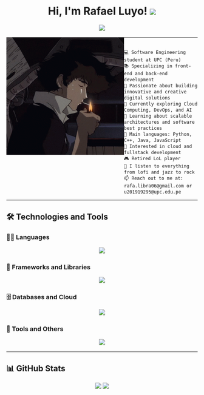 <h1 align="center">
Hi, I'm Rafael Luyo!
  <img src="https://media.giphy.com/media/hvRJCLFzcasrR4ia7z/giphy.gif" width="30">
</h1>

<p align="center">
  <a href="https://github.com/DenverCoder1/readme-typing-svg">
    <img src="https://readme-typing-svg.herokuapp.com?lines=Software+Engineer;Fullstack+Developer;viva+el+rock&center=true&width=420&height=45&color=000000">
  </a>
</p>

<img align="left" src="imgs/tenor.gif" width="310" />
<hr>

```

💻 Software Engineering student at UPC (Peru)  
📚 Specializing in front-end and back-end development  
📝 Passionate about building innovative and creative digital solutions  
🔭 Currently exploring Cloud Computing, DevOps, and AI 
🌱 Learning about scalable architectures and software best practices  
🌟 Main languages: Python, C++, Java, JavaScript  
🚩 Interested in cloud and fullstack development  
🎮 Retired LoL player  
🎵 I listen to everything from lofi and jazz to rock  
📫 Reach out to me at: rafa.libra06@gmail.com or u201919295@upc.edu.pe

```


<hr>


## 🛠️ Technologies and Tools

### 👨‍💻 Languages
<p align="center">
  <img src="https://skillicons.dev/icons?i=cpp,cs,py,java,js,html,css&perline=10" />
</p>

### 🧰 Frameworks and Libraries
<p align="center">
  <img src="https://skillicons.dev/icons?i=angular,vue,spring,dotnet,flutter,androidstudio&perline=10" />
</p>

### 🗄️ Databases and Cloud
<p align="center">
  <img src="https://skillicons.dev/icons?i=sqlserver,mysql,firebase,aws&perline=10" />
</p>

### 🔧 Tools and Others
<p align="center">
  <img src="https://skillicons.dev/icons?i=git,docker,figma,vscode,linux&perline=10" />
</p>

---

## 📊 GitHub Stats

<p align="center">
  <img src="https://github-readme-stats.vercel.app/api?username=RafaelLuyo&show_icons=true&theme=tokyonight&hide_border=true&locale=en" />
  <img src="https://github-readme-streak-stats.herokuapp.com/?user=RafaelLuyo&theme=material-palenight" />
</p>
